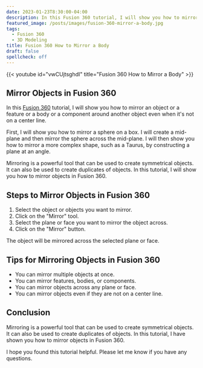 ```yaml
---
date: 2023-01-23T8:30:00-04:00
description: In this Fusion 360 tutorial, I will show you how to mirror an object or a feature or a body or a component around another object even when it's not on a center line.
featured_image: /posts/images/fusion-360-mirror-a-body.jpg
tags:
  - Fusion 360
  - 3D Modeling
title: Fusion 360 How to Mirror a Body
draft: false
spellcheck: off
---
```


{{< youtube id="vwCUjtsghdI" title="Fusion 360 How to Mirror a Body" >}}

## Mirror Objects in Fusion 360

In this [Fusion 360](fusion-360.md) tutorial, I will show you how to mirror an object or a feature or a body or a component around another object even when it's not on a center line.

First, I will show you how to mirror a sphere on a box. I will create a mid-plane and then mirror the sphere across the mid-plane. I will then show you how to mirror a more complex shape, such as a Taurus, by constructing a plane at an angle.

Mirroring is a powerful tool that can be used to create symmetrical objects. It can also be used to create duplicates of objects. In this tutorial, I will show you how to mirror objects in Fusion 360.

## Steps to Mirror Objects in Fusion 360

1. Select the object or objects you want to mirror.
2. Click on the "Mirror" tool.
3. Select the plane or face you want to mirror the object across.
4. Click on the "Mirror" button.

The object will be mirrored across the selected plane or face.

## Tips for Mirroring Objects in Fusion 360

- You can mirror multiple objects at once.
- You can mirror features, bodies, or components.
- You can mirror objects across any plane or face.
- You can mirror objects even if they are not on a center line.

## Conclusion

Mirroring is a powerful tool that can be used to create symmetrical objects. It can also be used to create duplicates of objects. In this tutorial, I have shown you how to mirror objects in Fusion 360.

I hope you found this tutorial helpful. Please let me know if you have any questions.
